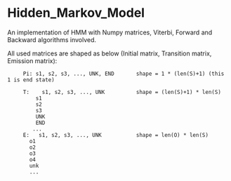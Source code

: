 # Hidden_Markov_Model
An implementation of HMM with Numpy matrices, Viterbi, Forward and Backward algorithms involved.

All used matrices are shaped as below (Initial matrix, Transition matrix, Emission matrix):


         Pi: s1, s2, s3, ..., UNK, END       shape = 1 * (len(S)+1) (this 1 is end state)

         T:    s1, s2, s3, ..., UNK          shape = (len(S)+1) * len(S)
             s1
             s2
             s3
             UNK
             END
            ...
         E:   s1, s2, s3, ..., UNK           shape = len(O) * len(S)
           o1
           o2
           o3
           o4
           unk
           ...
